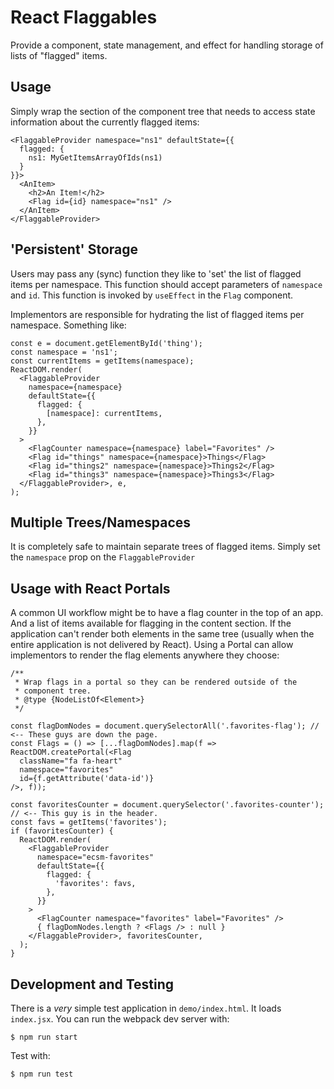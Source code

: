 # React Flaggables

Provide a component, state management, and effect for handling storage of lists of "flagged" items.

## Usage

Simply wrap the section of the component tree that needs to access state information about the currently flagged items:

```
<FlaggableProvider namespace="ns1" defaultState={{
  flagged: {
    ns1: MyGetItemsArrayOfIds(ns1)
  }
}}>
  <AnItem>
    <h2>An Item!</h2>
    <Flag id={id} namespace="ns1" />
  </AnItem>
</FlaggableProvider>
```

## 'Persistent' Storage

Users may pass any (sync) function they like to 'set' the list of flagged items per namespace. This function
should accept parameters of `namespace` and `id`. This function is invoked by `useEffect` in the `Flag` component.

Implementors are responsible for hydrating the list of flagged items per namespace. Something like:

```
const e = document.getElementById('thing');
const namespace = 'ns1';
const currentItems = getItems(namespace);
ReactDOM.render(
  <FlaggableProvider
    namespace={namespace}
    defaultState={{
      flagged: {
        [namespace]: currentItems,
      },
    }}
  >
    <FlagCounter namespace={namespace} label="Favorites" />
    <Flag id="things" namespace={namespace}>Things</Flag>
    <Flag id="things2" namespace={namespace}>Things2</Flag>
    <Flag id="things3" namespace={namespace}>Things3</Flag>
  </FlaggableProvider>, e,
);
```

## Multiple Trees/Namespaces

It is completely safe to maintain separate trees of flagged items. 
Simply set the `namespace` prop on the `FlaggableProvider`

## Usage with React Portals

A common UI workflow might be to have a flag counter in the top of an app. And a list of items available for flagging 
in the content section. If the application can't render both elements in the same tree (usually when the entire application is not delivered by React). 
Using a Portal can allow implementors to render the flag elements anywhere they choose:

```
/**
 * Wrap flags in a portal so they can be rendered outside of the
 * component tree.
 * @type {NodeListOf<Element>}
 */

const flagDomNodes = document.querySelectorAll('.favorites-flag'); // <-- These guys are down the page.
const Flags = () => [...flagDomNodes].map(f => ReactDOM.createPortal(<Flag
  className="fa fa-heart"
  namespace="favorites"
  id={f.getAttribute('data-id')}
/>, f));

const favoritesCounter = document.querySelector('.favorites-counter'); // <-- This guy is in the header.
const favs = getItems('favorites');
if (favoritesCounter) {
  ReactDOM.render(
    <FlaggableProvider
      namespace="ecsm-favorites"
      defaultState={{
        flagged: {
          'favorites': favs,
        },
      }}
    >
      <FlagCounter namespace="favorites" label="Favorites" />
      { flagDomNodes.length ? <Flags /> : null }
    </FlaggableProvider>, favoritesCounter,
  );
}

```

## Development and Testing

There is a _very_ simple test application in `demo/index.html`. It loads `index.jsx`. You can run the 
webpack dev server with:

`$ npm run start`

Test with:

`$ npm run test`

